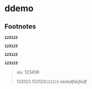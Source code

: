 # ddemo

## Footnotes

**`123123`**

**`123123`**

**`123123`**

**`123123`**

> `abc` 123456
>
> 123123
> 123123`123123` *asdsdfdsfsdf*
